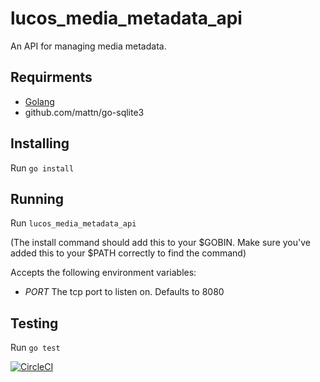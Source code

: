 # lucos_media_metadata_api
An API for managing media metadata.

## Requirments

* [Golang](https://golang.org/)
* github.com/mattn/go-sqlite3

## Installing
Run `go install`

## Running
Run `lucos_media_metadata_api`

(The install command should add this to your $GOBIN.  Make sure you've added this to your $PATH correctly to find the command)

Accepts the following environment variables:

* *PORT* The tcp port to listen on.  Defaults to 8080

## Testing
Run `go test`

[![CircleCI](https://circleci.com/gh/lucas42/lucos_media_metadata_api.svg?style=shield)](https://circleci.com/gh/lucas42/lucos_media_metadata_api)